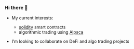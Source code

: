 ### Hi there 👋


- My current interests:
    * [solidity](https://docs.soliditylang.org/en/v0.8.4/) smart contracts
    * algorithmic trading using [Alpaca](https://alpaca.markets/)

- I'm looking to collaborate on DeFi and algo trading projects
